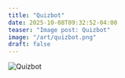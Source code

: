 ```yaml
---
title: "Quizbot"
date: 2025-10-08T09:32:52-04:00
teaser: "Image post: Quizbot"
image: "/art/quizbot.png"
draft: false
---
```


![Quizbot](/art/quizbot.png)
